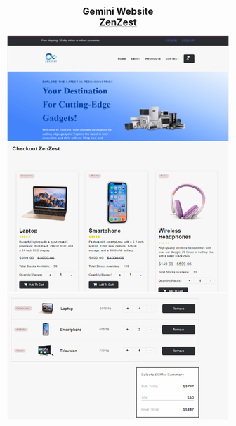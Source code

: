 <h2 align="center">
  Gemini Website <br/>
  <a href="https://zenzestecomm.vercel.app/" target="">ZenZest</a>
</h2>

<div align="center">
  
 <img alt="Demo" src="public/images/ZenZest1.PNG" />
 <img alt="Demo" src="public/images/ZenZest2.PNG" />
 <img alt="Demo" src="public/images/ZenZest3.PNG" />

</div>
